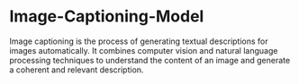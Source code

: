 # Image-Captioning-Model
Image captioning is the process of generating textual descriptions for images automatically. It combines computer vision and natural language processing techniques to understand the content of an image and generate a coherent and relevant description.
